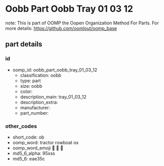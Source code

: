 # Oobb Part Oobb Tray 01 03 12  

note: This is part of OOMP the Oopen Organization Method For Parts. For more details: https://github.com/oomlout/oomp_base

##  part details





### id
* oomp_id: oobb_part_oobb_tray_01_03_12
  * classification: oobb
  * type: part
  * size: oobb
  * color: 
  * description_main: tray_01_03_12
  * description_extra: 
  * manufacturer: 
  * part_number: 

### other_codes
* short_code: ob
* oomp_word: tractor rowboat ox
* oomp_word_emoji :tractor: :rowboat: :ox:
* md5_6_alpha: 95xss
* md5_6: eae35c